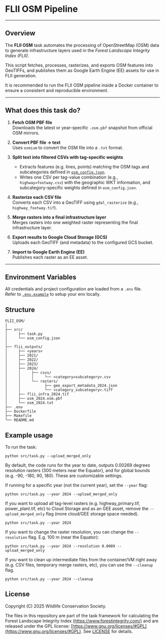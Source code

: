 # FLII OSM Pipeline
---

## Overview

The **FLII OSM** task automates the processing of OpenStreetMap (OSM) data to generate infrastructure layers used in the *Forest Landscape Integrity Index (FLII)*.

This script fetches, processes, rasterizes, and exports OSM features into GeoTIFFs, and publishes them as Google Earth Engine (EE) assets for use in FLII generation.

It is recommended to run the FLII OSM pipeline inside a Docker container to ensure a consistent and reproducible environment.

---

## What does this task do?

1. **Fetch OSM PBF file**  
   Downloads the latest or year-specific `.osm.pbf` snapshot from official OSM mirrors.

2. **Convert PBF file → text**  
   Uses `osmium` to convert the OSM file into a `.txt` format.

3. **Split text into filtered CSVs with tag-specific weights**  
   - Extracts features (e.g. lines, points) matching the OSM tags and subcategories defined in [`osm_config.json`](osm_config.json).  
   - Writes one CSV per tag-value combination (e.g., `highway=footway.csv`) with the geographic WKT information, and subcategory-specific weights defined in `osm_config.json`.

4. **Rasterize each CSV file**  
   Converts each CSV into a GeoTIFF using `gdal_rasterize` (e.g., `highway_footway.tif`).

5. **Merge rasters into a final infrastructure layer**  
   Merges rasters into one weighted raster representing the final infrastructure layer.

6. **Export results to Google Cloud Storage (GCS)**  
   Uploads each GeoTIFF (and metadata) to the configured GCS bucket.

7. **Import to Google Earth Engine (EE)**  
   Publishes each raster as an EE asset.

---

## Environment Variables

All credentials and project configuration are loaded from a `.env` file.  
Refer to [`.env.example`](/.env.example) to setup your env locally.

## Structure

```text
FLII_OSM/
│
├── src/
│     ├── task.py
│     └── osm_config.json
│
├── flii_outputs/
│     ├── <years>
│     ├── 2021/
│     ├── 2022/
│     ├── 2023/
│     ├── 2024/
│     │     ├── csvs/
│     │     │     └── <category=subcategory>.csv
│     │     └── rasters/
│     │           ├── gee_export_metadata_2024.json
│     │           └── <category_subcategory>.tiff
│     ├── flii_infra_2024.tif
│     ├── osm_2024.osm.pbf
│     └── osm_2024.txt
├── .env
├── Dockerfile
├── Makefile
└── README.md
```

## Example usage
To run the task:

```
python src/task.py --upload_merged_only
```

By default, the code runs for the year to date, outputs 0.00269 degrees resolution rasters (300 meters near the Equator), and for global bounds (e.g. -90, -180, 90, 180). These are customizable settings.

If running for a specific year (not the current year), set the  `--year` flag:
```
python src/task.py --year 2024 --upload_merged_only
```

If you want to upload all tag-level rasters (e.g. highway_primary.tif, power_plant.tif, etc) to Cloud Storage and as an GEE asset, remove the    `--upload_merged_only` flag (more cloud/GEE storage space needed).
```
python src/task.py --year 2024
```

If you want to change the raster resolution, you can change the `--resolution` flag. E.g. 100 m (near the Equator):
```
python src/task.py --year 2024 --resolution 0.0009 --upload_merged_only
```

If you want to clean up intermediate files from the container/VM right away (e.g. CSV files, temporary merge rasters, etc), you can use the `--cleanup` flag.
```
python src/task.py --year 2024 --cleanup
```

## License
Copyright (C) 2025 Wildlife Conservation Society.

The files in this repository are part of the task framework for calculating 
the Forest Landscape Integrity Index [(https://www.forestintegrity.com/)](https://www.forestintegrity.com/) and are released under the GPL license: [https://www.gnu.org/licenses/#GPL](https://www.gnu.org/licenses/#GPL). See [LICENSE](./LICENSE) for details.